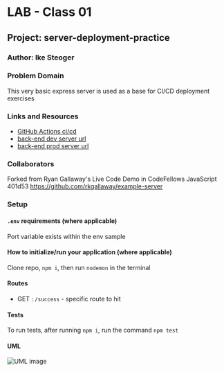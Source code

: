 # LAB - Class 01

## Project: server-deployment-practice

### Author: Ike Steoger

### Problem Domain

This very basic express server is used as a base for CI/CD deployment exercises

### Links and Resources

- [GitHub Actions ci/cd](https://github.com/IkeSteoger/server-deployment-practice/actions)
- [back-end dev server url](https://server-deployment-practice-dev-hjyj.onrender.com)
- [back-end prod server url](https://server-deployment-practice-main-jnv9.onrender.com)

### Collaborators

Forked from Ryan Gallaway's Live Code Demo in CodeFellows JavaScript 401d53 <https://github.com/rkgallaway/example-server>

### Setup

#### `.env` requirements (where applicable)

Port variable exists within the env sample

#### How to initialize/run your application (where applicable)

Clone repo, `npm i`, then run `nodemon` in the terminal

#### Routes

- GET : `/success` - specific route to hit

#### Tests

To run tests, after running `npm i`, run the command `npm test`

#### UML

![UML image](./assets//example-server-uml.png)


